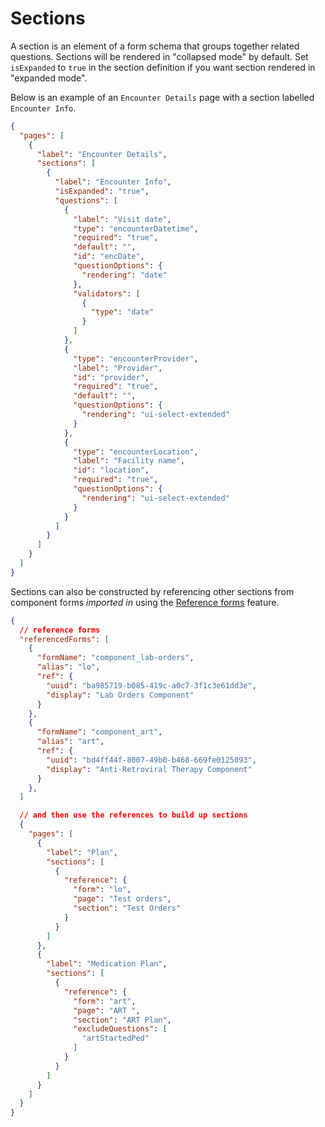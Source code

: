 # Sections

A section is an element of a form schema that groups together related questions. Sections will be rendered in "collapsed mode" by default. Set `isExpanded` to `true` in the section definition if you want section rendered in "expanded mode".

Below is an example of an `Encounter Details` page with a section labelled `Encounter Info`.

```json
{
  "pages": [
    {
      "label": "Encounter Details",
      "sections": [
        {
          "label": "Encounter Info",
          "isExpanded": "true",
          "questions": [
            {
              "label": "Visit date",
              "type": "encounterDatetime",
              "required": "true",
              "default": "",
              "id": "encDate",
              "questionOptions": {
                "rendering": "date"
              },
              "validators": [
                {
                  "type": "date"
                }
              ]
            },
            {
              "type": "encounterProvider",
              "label": "Provider",
              "id": "provider",
              "required": "true",
              "default": "",
              "questionOptions": {
                "rendering": "ui-select-extended"
              }
            },
            {
              "type": "encounterLocation",
              "label": "Facility name",
              "id": "location",
              "required": "true",
              "questionOptions": {
                "rendering": "ui-select-extended"
              }
            }
          ]
        }
      ]
    }
  ]
}
```

Sections can also be constructed by referencing other sections from component forms _imported in_ using the [Reference forms](/docs/referencing-forms) feature.

```json
{
  // reference forms
  "referencedForms": [
    {
      "formName": "component_lab-orders",
      "alias": "lo",
      "ref": {
        "uuid": "ba985719-b085-419c-a0c7-3f1c3e61dd3e",
        "display": "Lab Orders Component"
      }
    },
    {
      "formName": "component_art",
      "alias": "art",
      "ref": {
        "uuid": "bd4ff44f-8007-49b0-b468-669fe0125093",
        "display": "Anti-Retroviral Therapy Component"
      }
    },
  ]

  // and then use the references to build up sections
  {
    "pages": [
      {
        "label": "Plan",
        "sections": [
          {
            "reference": {
              "form": "lo",
              "page": "Test orders",
              "section": "Test Orders"
            }
          }
        ]
      },
      {
        "label": "Medication Plan",
        "sections": [
          {
            "reference": {
              "form": "art",
              "page": "ART ",
              "section": "ART Plan",
              "excludeQuestions": [
                "artStartedPed"
              ]
            }
          }
        ]
      }
    ]
  }
}
```
